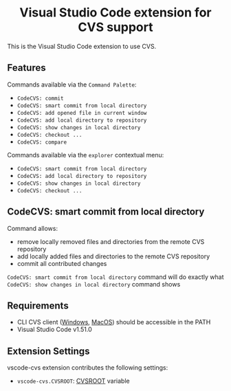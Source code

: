 <h1 align="center">
Visual Studio Code extension for CVS support
</h1>

This is the Visual Studio Code extension to use CVS.

## Features

Commands available via the `Command Palette`:
* `CodeCVS: commit`
* `CodeCVS: smart commit from local directory`
* `CodeCVS: add opened file in current window`
* `CodeCVS: add local directory to repository`
* `CodeCVS: show changes in local directory`
* `CodeCVS: checkout ...`
* `CodeCVS: compare`

Commands available via the `explorer` contextual menu:
* `CodeCVS: smart commit from local directory`
* `CodeCVS: add local directory to repository`
* `CodeCVS: show changes in local directory`
* `CodeCVS: checkout ...`

## CodeCVS: smart commit from local directory

Command allows:
* remove locally removed files and directories from the remote CVS repository
* add locally added files and directories to the remote CVS repository
* commit all contributed changes

`CodeCVS: smart commit from local directory` command will do exactly what `CodeCVS: show changes in local directory` command shows

## Requirements

* CLI CVS client ([Windows](https://ftp.gnu.org/non-gnu/cvs/binary/stable/x86-woe/), [MacOS](https://formulae.brew.sh/formula/cvs)) should be accessible in the PATH
* Visual Studio Code v1.51.0

## Extension Settings

vscode-cvs extension contributes the following settings:

* `vscode-cvs.CVSROOT`: [CVSROOT](https://wiki.gentoo.org/wiki/CVS/Tutorial#The_CVSROOT) variable
